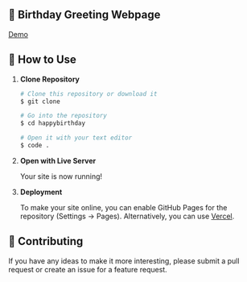 ## 🎉 Birthday Greeting Webpage 

[Demo]()

## 🚀 How to Use

1.  **Clone Repository**

    ```bash
    # Clone this repository or download it
    $ git clone 

    # Go into the repository
    $ cd happybirthday

    # Open it with your text editor
    $ code .
    ```

2. **Open with Live Server**

    Your site is now running!

3. **Deployment**

    To make your site online, you can enable GitHub Pages for the repository (Settings -> Pages). Alternatively, you can use [Vercel](https://vercel.com).

## 📝 Contributing

If you have any ideas to make it more interesting, please submit a pull request or create an issue for a feature request.

